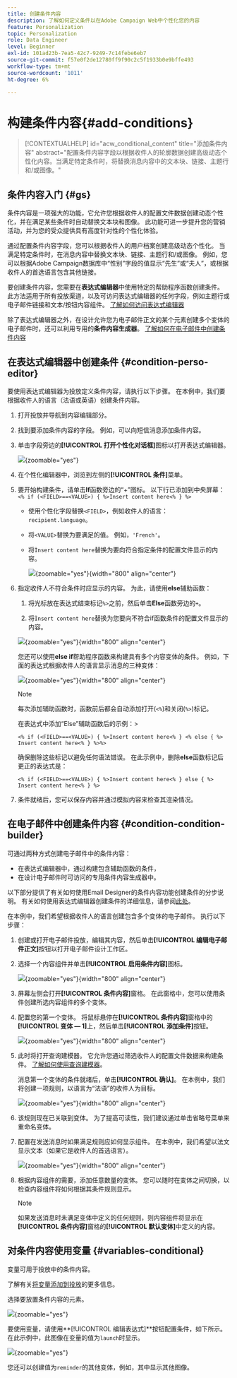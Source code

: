 ```yaml
---
title: 创建条件内容
description: 了解如何定义条件以在Adobe Campaign Web中个性化您的内容
feature: Personalization
topic: Personalization
role: Data Engineer
level: Beginner
exl-id: 101ad23b-7ea5-42c7-9249-7c14febe6eb7
source-git-commit: f57e0f2de12780ff9f90c2c5f1933b0e9bffe493
workflow-type: tm+mt
source-wordcount: '1011'
ht-degree: 6%

---
```


# 构建条件内容{#add-conditions}

>[!CONTEXTUALHELP]
>id="acw_conditional_content"
>title="添加条件内容"
>abstract="配置条件内容字段以根据收件人的轮廓数据创建高级动态个性化内容。当满足特定条件时，将替换消息内容中的文本块、链接、主题行和/或图像。"

## 条件内容入门 {#gs}

条件内容是一项强大的功能，它允许您根据收件人的配置文件数据创建动态个性化，并在满足某些条件时自动替换文本块和图像。 此功能可进一步提升您的营销活动，并为您的受众提供具有高度针对性的个性化体验。

通过配置条件内容字段，您可以根据收件人的用户档案创建高级动态个性化。 当满足特定条件时，在消息内容中替换文本块、链接、主题行和/或图像。 例如，您可以根据Adobe Campaign数据库中“性别”字段的值显示“先生”或“夫人”，或根据收件人的首选语言包含其他链接。

要创建条件内容，您需要在&#x200B;**表达式编辑器**&#x200B;中使用特定的帮助程序函数创建条件。 此方法适用于所有投放渠道，以及可访问表达式编辑器的任何字段，例如主题行或电子邮件链接和文本/按钮内容组件。 [了解如何访问表达式编辑器](gs-personalization.md#access)

除了表达式编辑器之外，在设计允许您为电子邮件正文的某个元素创建多个变体的电子邮件时，还可以利用专用的&#x200B;**条件内容生成器**。 [了解如何在电子邮件中创建条件内容](#condition-condition-builder)

## 在表达式编辑器中创建条件 {#condition-perso-editor}

要使用表达式编辑器为投放定义条件内容，请执行以下步骤。 在本例中，我们要根据收件人的语言（法语或英语）创建条件内容。

1. 打开投放并导航到内容编辑部分。

1. 找到要添加条件内容的字段。 例如，可以向短信消息添加条件内容。

1. 单击字段旁边的&#x200B;**[!UICONTROL 打开个性化对话框]**&#x200B;图标以打开表达式编辑器。

   ![](assets/open-perso-editor-sms.png){zoomable="yes"}

1. 在个性化编辑器中，浏览到左侧的&#x200B;**[!UICONTROL 条件]**&#x200B;菜单。

1. 要开始构建条件，请单击&#x200B;**If**&#x200B;函数旁边的“+”图标。 以下行已添加到中央屏幕：`<% if (<FIELD>==<VALUE>) { %>Insert content here<% } %>`

   * 使用个性化字段替换`<FIELD>`，例如收件人的语言： `recipient.language`。
   * 将`<VALUE>`替换为要满足的值。 例如，`'French'`。
   * 将`Ìnsert content here`替换为要向符合指定条件的配置文件显示的内容。

     ![](assets/condition-sample1.png){zoomable="yes"}{width="800" align="center"}

1. 指定收件人不符合条件时应显示的内容。 为此，请使用&#x200B;**else**&#x200B;辅助函数：

   1. 将光标放在表达式结束标记`%>`之前，然后单击&#x200B;**Else**&#x200B;函数旁边的`+`。

   1. 将`Ìnsert content here`替换为您要向不符合if函数条件的配置文件显示的内容。

   ![](assets/condition-sample2.png){zoomable="yes"}{width="800" align="center"}

   您还可以使用&#x200B;**else if**&#x200B;帮助程序函数来构建具有多个内容变体的条件。 例如，下面的表达式根据收件人的语言显示消息的三种变体：

   ![](assets/condition-sample3.png){zoomable="yes"}{width="800" align="center"}

   >[!NOTE]
   >
   >每次添加辅助函数时，函数前后都会自动添加打开(`<%`)和关闭(`%>`)标记。
   >
   >在表达式中添加“Else”辅助函数后的示例：>
   >
   >`<% if (<FIELD>==<VALUE>) { %>Insert content here<% } <% else { %> Insert content here<% } %>%>`
   >
   >确保删除这些标记以避免任何语法错误。 在此示例中，删除&#x200B;**else**&#x200B;函数标记后更正的表达式是：
   >
   >`<% if (<FIELD>==<VALUE>) { %>Insert content here<% } else { %> Insert content here<% } %>`

1. 条件就绪后，您可以保存内容并通过模拟内容来检查其渲染情况。

## 在电子邮件中创建条件内容 {#condition-condition-builder}

可通过两种方式创建电子邮件中的条件内容：
* 在表达式编辑器中，通过构建包含辅助函数的条件，
* 在设计电子邮件时可访问的专用条件内容生成器中。

以下部分提供了有关如何使用Email Designer的条件内容功能创建条件的分步说明。 有关如何使用表达式编辑器创建条件的详细信息，请参阅[此处](#condition-perso-editor)。

在本例中，我们希望根据收件人的语言创建包含多个变体的电子邮件。 执行以下步骤：

1. 创建或打开电子邮件投放，编辑其内容，然后单击&#x200B;**[!UICONTROL 编辑电子邮件正文]**&#x200B;按钮以打开电子邮件设计工作区。

1. 选择一个内容组件并单击&#x200B;**[!UICONTROL 启用条件内容]**&#x200B;图标。

   ![](assets/condition-email-enable.png){zoomable="yes"}{width="800" align="center"}

1. 屏幕左侧会打开&#x200B;**[!UICONTROL 条件内容]**&#x200B;窗格。 在此窗格中，您可以使用条件创建所选内容组件的多个变体。

1. 配置您的第一个变体。 将鼠标悬停在&#x200B;**[!UICONTROL 条件内容]**&#x200B;窗格中的&#x200B;**[!UICONTROL 变体 — 1]**&#x200B;上，然后单击&#x200B;**[!UICONTROL 添加条件]**&#x200B;按钮。

   ![](assets/condition-add-condition.png){zoomable="yes"}{width="800" align="center"}

1. 此时将打开查询建模器。 它允许您通过筛选收件人的配置文件数据来构建条件。 [了解如何使用查询建模器](../query/query-modeler-overview.md)。

   消息第一个变体的条件就绪后，单击&#x200B;**[!UICONTROL 确认]**。 在本例中，我们将创建一项规则，以语言为“法语”的收件人为目标。

   ![](assets/condition-example.png){zoomable="yes"}{width="800" align="center"}

1. 该规则现在已关联到变体。 为了提高可读性，我们建议通过单击省略号菜单来重命名变体。

1. 配置在发送消息时如果满足规则应如何显示组件。 在本例中，我们希望以法文显示文本（如果它是收件人的首选语言）。

   ![](assets/condition-email-variant1.png){zoomable="yes"}{width="800" align="center"}

1. 根据内容组件的需要，添加任意数量的变体。 您可以随时在变体之间切换，以检查内容组件将如何根据其条件规则显示。

   >[!NOTE]
   >如果发送消息时未满足变体中定义的任何规则，则内容组件将显示在&#x200B;**[!UICONTROL 条件内容]**&#x200B;窗格的&#x200B;**[!UICONTROL 默认变体]**&#x200B;中定义的内容。

## 对条件内容使用变量 {#variables-conditional}

变量可用于投放中的条件内容。

了解有关[将变量添加到投放](../advanced-settings/delivery-settings.md#variables-delivery)的更多信息。

选择要放置条件内容的元素。

![](assets/variables-conditional.png){zoomable="yes"}

要使用变量，请使用&#x200B;**[!UICONTROL 编辑表达式]**按钮配置条件，如下所示。
在此示例中，此图像在变量的值为`launch`时显示。

![](assets/variables-condition.png){zoomable="yes"}

您还可以创建值为`reminder`的其他变体，例如，其中显示其他图像。

